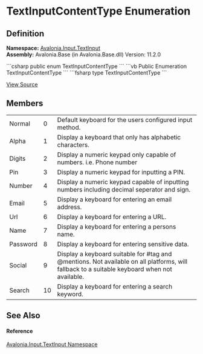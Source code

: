 # TextInputContentType Enumeration




## Definition
**Namespace:** <a href="N_Avalonia_Input_TextInput">Avalonia.Input.TextInput</a>  
**Assembly:** Avalonia.Base (in Avalonia.Base.dll) Version: 11.2.0

<Tabs groupId="api-code-preview">
<TabItem value="csharp" label="C#">
```csharp
public enum TextInputContentType
```
</TabItem>
<TabItem value="vb" label="VB">
```vb
Public Enumeration TextInputContentType
```
</TabItem>
<TabItem value="fsharp" label="F#">
```fsharp
type TextInputContentType
```
</TabItem>
</Tabs>



<a href="https://github.com/AvaloniaUI/Avalonia/tree/master/src/Avalonia.Base/Input/TextInput/TextInputContentType.cs" title="View the source code">View Source</a>



## Members
<table>
<tr>
<td>Normal</td>
<td>0</td>
<td>Default keyboard for the users configured input method.</td>
</tr>
<tr>
<td>Alpha</td>
<td>1</td>
<td>Display a keyboard that only has alphabetic characters.</td>
</tr>
<tr>
<td>Digits</td>
<td>2</td>
<td>Display a numeric keypad only capable of numbers. i.e. Phone number</td>
</tr>
<tr>
<td>Pin</td>
<td>3</td>
<td>Display a numeric keypad for inputting a PIN.</td>
</tr>
<tr>
<td>Number</td>
<td>4</td>
<td>Display a numeric keypad capable of inputting numbers including decimal seperator and sign.</td>
</tr>
<tr>
<td>Email</td>
<td>5</td>
<td>Display a keyboard for entering an email address.</td>
</tr>
<tr>
<td>Url</td>
<td>6</td>
<td>Display a keyboard for entering a URL.</td>
</tr>
<tr>
<td>Name</td>
<td>7</td>
<td>Display a keyboard for entering a persons name.</td>
</tr>
<tr>
<td>Password</td>
<td>8</td>
<td>Display a keyboard for entering sensitive data.</td>
</tr>
<tr>
<td>Social</td>
<td>9</td>
<td>Display a keyboard suitable for #tag and @mentions. Not available on all platforms, will fallback to a suitable keyboard when not available.</td>
</tr>
<tr>
<td>Search</td>
<td>10</td>
<td>Display a keyboard for entering a search keyword.</td>
</tr>
</table>

## See Also


#### Reference
<a href="N_Avalonia_Input_TextInput">Avalonia.Input.TextInput Namespace</a>  
